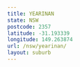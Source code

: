 ```yaml
---
title: YEARINAN
state: NSW
postcode: 2357
latitude: -31.193339
longitude: 149.263874
url: /nsw/yearinan/
layout: suburb
---
```

